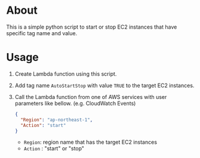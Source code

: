 # About
This is a simple python script to start or stop EC2 instances that have specific tag name and value.

# Usage
1. Create Lambda function using this script.
2. Add tag name `AutoStartStop` with value `TRUE` to the target EC2 instances.
3. Call the Lambda function from one of AWS services with user parameters like bellow. (e.g. CloudWatch Events)

    ```json
    {
      "Region": "ap-northeast-1",
      "Action": "start"
    }
    ```

    - `Region`: region name that has the target EC2 instances
    - `Action` : "start" or "stop"
    